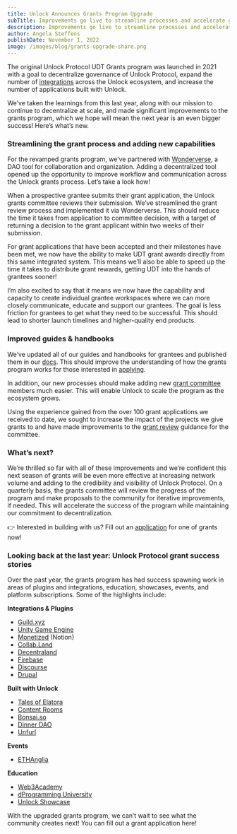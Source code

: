 ```yaml
---
title: Unlock Announces Grants Program Upgrade
subTitle: Improvements go live to streamline processes and accelerate growth for the Unlock ecosystem
description: Improvements go live to streamline processes and accelerate growth for the Unlock ecosystem.
author: Angela Steffens
publishDate: November 1, 2022
image: /images/blog/grants-upgrade-share.png
---
```


The original Unlock Protocol UDT Grants program was launched in 2021 with a goal to decentralize governance of Unlock Protocol, expand the number of [integrations](https://unlock-protocol.com/guides/category/plugins/) across the Unlock ecosystem, and increase the number of applications built with Unlock.

We’ve taken the learnings from this last year, along with our mission to continue to decentralize at scale, and made significant improvements to the grants program, which we hope will mean the next year is an even bigger success! Here’s what’s new.

### Streamlining the grant process and adding new capabilities

For the revamped grants program, we’ve partnered with [Wonderverse](https://app.wonderverse.xyz/organization/unlock/boards?entity=task), a DAO tool for collaboration and organization. Adding a decentralized tool opened up the opportunity to improve workflow and communication across the Unlock grants process. Let’s take a look how!

When a prospective grantee submits their grant application, the Unlock grants committee reviews their submission. We’ve streamlined the grant review process and implemented it via Wonderverse. This should reduce the time it takes from application to committee decision, with a target of returning a decision to the grant applicant within two weeks of their submission.

For grant applications that have been accepted and their milestones have been met, we now have the ability to make UDT grant awards directly from this same integrated system. This means we’ll also be able to speed up the time it takes to distribute grant rewards, getting UDT into the hands of grantees sooner!

I’m also excited to say that it means we now have the capability and capacity to create individual grantee workspaces where we can more closely communicate, educate and support our grantees. The goal is less friction for grantees to get what they need to be successful. This should lead to shorter launch timelines and higher-quality end products.

### Improved guides & handbooks

We’ve updated all of our guides and handbooks for grantees and published them in our
[docs](https://docs.unlock-protocol.com/governance/grants-bounties/). This should improve the understanding of how the grants program works for those interested in
[applying](https://docs.unlock-protocol.com/governance/grants-bounties/udt-grantee-handbook#submitting-an-application).

In addition, our new processes should make adding new [grant committee](https://docs.unlock-protocol.com/governance/grants-bounties/grant-committee-applicant-guide)
members much easier. This will enable Unlock to scale the program as the ecosystem grows.

Using the experience gained from the over 100 grant applications we received to date, we sought to increase the impact of the projects we give grants to and have made improvements to the
[grant review](https://docs.unlock-protocol.com/governance/grants-bounties/grant-review-guide) guidance for the committee.

### What’s next?

We’re thrilled so far with all of these improvements and we’re confident this next season of grants will be even more effective at increasing network volume and adding to the credibility and visibility of Unlock Protocol. On a quarterly basis, the grants committee will review the progress of the program and make proposals to the community for iterative improvements, if needed. This will accelerate the success of the program while maintaining our commitment to decentralization.

👉 Interested in building with us? Fill out an [application](https://docs.unlock-protocol.com/governance/grants-bounties/udt-grantee-handbook#submitting-an-application) for one of grants now!

### Looking back at the last year: Unlock Protocol grant success stories

Over the past year, the grants program has had success spawning work in areas of plugins and integrations, education, showcases, events, and platform subscriptions. Some of the highlights include:

**Integrations & Plugins**

- [Guild.xyz](https://unlock-protocol.com/guides/guild-xyz/)
- [Unity Game Engine](https://github.com/thehen/unlock-unity-package)
- [Monetized](https://unlock-protocol.com/guides/how-to-token-gate-notion/) (Notion)
- [Collab.Land](https://unlock-protocol.com/guides/discord-with-collab-land/)
- [Decentraland](https://unlock-protocol.com/blog/decentraland)
- [Firebase](https://unlock-protocol.com/blog/firebase-integration)
- [Discourse](https://unlock-protocol.com/blog/discourse-plugin)
- [Drupal](https://www.drupal.org/project/unlock)

**Built with Unlock**

- [Tales of Elatora](https://unlock-protocol.com/blog/talesofelatora)
- [Content Rooms](https://contentrooms.com/)
- [Bonsai.so](https://bonsai.so/)
- [Dinner DAO](https://unlock-protocol.com/blog/dinnerdao)
- [Unfurl](https://unlock-protocol.com/blog/unfurl-connect)

**Events**

- [ETHAnglia](https://ethanglia.org/)

**Education**

- [Web3Academy](https://w3academy.io/)
- [dProgramming University](https://dprogramminguniversity.com/courses/unlock-protocol-101/)
- [Unlock Showcase](https://www.unlockshowcase.com/)

With the upgraded grants program, we can’t wait to see what the community creates next! You can fill out a grant application here!

